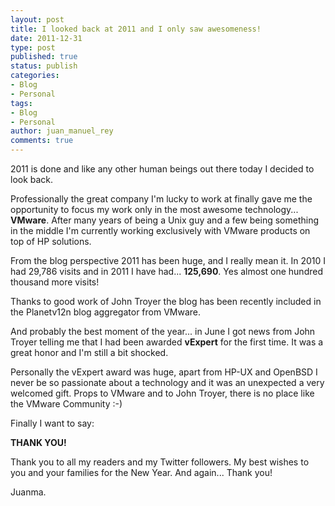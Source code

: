 ```yaml
---
layout: post
title: I looked back at 2011 and I only saw awesomeness!
date: 2011-12-31
type: post
published: true
status: publish
categories:
- Blog
- Personal
tags:
- Blog
- Personal
author: juan_manuel_rey
comments: true
---
```


2011 is done and like any other human beings out there today I decided to look back.

Professionally the great company I'm lucky to work at finally gave me the opportunity to focus my work only in the most awesome technology... **VMware**. After many years of being a Unix guy and a few being something in the middle I'm currently working exclusively with VMware products on top of HP solutions.

From the blog perspective 2011 has been huge, and I really mean it. In 2010 I had 29,786 visits and in 2011 I have had... **125,690**. Yes almost one hundred thousand more visits!

Thanks to good work of John Troyer the blog has been recently included in the Planetv12n blog aggregator from VMware.

And probably the best moment of the year... in June I got news from John Troyer telling me that I had been awarded **vExpert** for the first time. It was a great honor and I'm still a bit shocked.

Personally the vExpert award was huge, apart from HP-UX and OpenBSD I never be so passionate about a technology and it was an unexpected a very welcomed gift. Props to VMware and to John Troyer, there is no place like the VMware Community :-)

Finally I want to say:

**THANK YOU!**

Thank you to all my readers and my Twitter followers. My best wishes to you and your families for the New Year. And again... Thank you!

Juanma.
